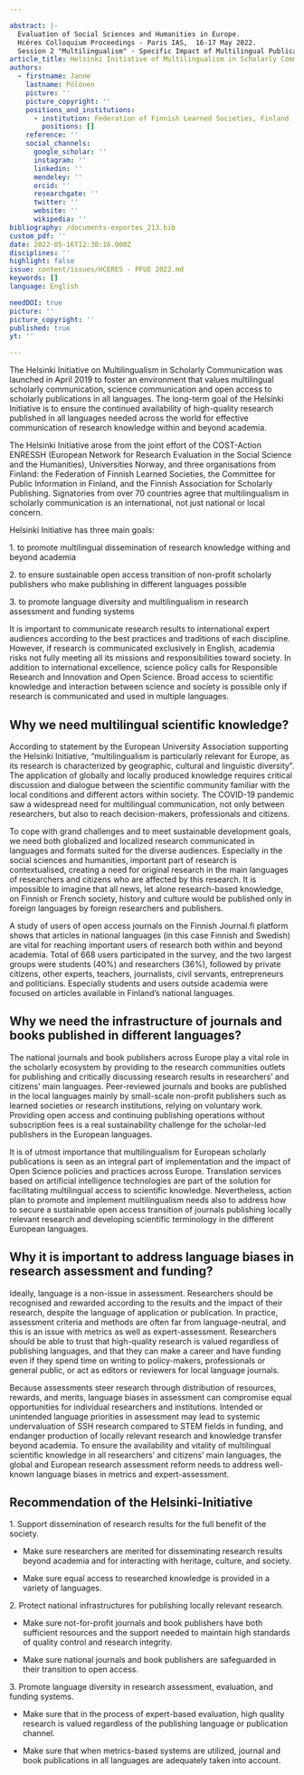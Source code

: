 ```yaml
---

abstract: |-
  Evaluation of Social Sciences and Humanities in Europe.
  Hcéres Colloquium Proceedings - Paris IAS,  16-17 May 2022.
  Session 2 "Multilingualism" - Specific Impact of Multilingual Publications
article_title: Helsinki Initiative of Multilingualism in Scholarly Communication
authors:
  - firstname: Janne
    lastname: Pölönen
    picture: ''
    picture_copyright: ''
    positions_and_institutions:
      - institution: Federation of Finnish Learned Societies, Finland
        positions: []
    reference: ''
    social_channels:
      google_scholar: ''
      instagram: ''
      linkedin: ''
      mendeley: ''
      orcid: ''
      researchgate: ''
      twitter: ''
      website: ''
      wikipedia: ''
bibliography: /documents-exportes_213.bib
custom_pdf: ''
date: 2022-05-16T12:30:16.000Z
disciplines: ''
highlight: false
issue: content/issues/HCERES - PFUE 2022.md
keywords: []
language: English

needDOI: true
picture: ''
picture_copyright: ''
published: true
yt: ''

---
```






The Helsinki Initiative on Multilingualism in Scholarly Communication was launched in April 2019 to foster an environment that values multilingual scholarly communication, science communication and open access to scholarly publications in all languages. The long-term goal of the Helsinki Initiative is to ensure the continued availability of high-quality research published in all languages needed across the world for effective communication of research knowledge within and beyond academia.

The Helsinki Initiative arose from the joint effort of the COST-Action ENRESSH (European Network for Research Evaluation in the Social Science and the Humanities), Universities Norway, and three organisations from Finland: the Federation of Finnish Learned Societies, the Committee for Public Information in Finland, and the Finnish Association for Scholarly Publishing. Signatories from over 70 countries agree that multilingualism in scholarly communication is an international, not just national or local concern.

Helsinki Initiative has three main goals:

1\. to promote multilingual dissemination of research knowledge withing and beyond academia

2\. to ensure sustainable open access transition of non-profit scholarly publishers who make publishing in different languages possible

3\. to promote language diversity and multilingualism in research assessment and funding systems

It is important to communicate research results to international expert audiences according to the best practices and traditions of each discipline. However, if research is communicated exclusively in English, academia risks not fully meeting all its missions and responsibilities toward society. In addition to international excellence, science policy calls for Responsible Research and Innovation and Open Science. Broad access to scientific knowledge and interaction between science and society is possible only if research is communicated and used in multiple languages.

## Why we need multilingual scientific knowledge?

According to statement by the European University Association supporting the Helsinki Initiative, “multilingualism is particularly relevant for Europe, as its research is characterized by geographic, cultural and linguistic diversity”. The application of globally and locally produced knowledge requires critical discussion and dialogue between the scientific community familiar with the local conditions and different actors within society. The COVID-19 pandemic saw a widespread need for multilingual communication, not only between researchers, but also to reach decision-makers, professionals and citizens.

To cope with grand challenges and to meet sustainable development goals, we need both globalized and localized research communicated in languages and formats suited for the diverse audiences. Especially in the social sciences and humanities, important part of research is contextualised, creating a need for original research in the main languages of researchers and citizens who are affected by this research. It is impossible to imagine that all news, let alone research-based knowledge, on Finnish or French society, history and culture would be published only in foreign languages by foreign researchers and publishers.

A study of users of open access journals on the Finnish Journal.fi platform shows that articles in national languages (in this case Finnish and Swedish) are vital for reaching important users of research both within and beyond academia. Total of 668 users participated in the survey, and the two largest groups were students (40%) and researchers (36%), followed by private citizens, other experts, teachers, journalists, civil servants, entrepreneurs and politicians. Especially students and users outside academia were focused on articles available in Finland’s national languages.

## Why we need the infrastructure of journals and books published in different languages?

The national journals and book publishers across Europe play a vital role in the scholarly ecosystem by providing to the research communities outlets for publishing and critically discussing research results in researchers’ and citizens’ main languages. Peer-reviewed journals and books are published in the local languages mainly by small-scale non-profit publishers such as learned societies or research institutions, relying on voluntary work. Providing open access and continuing publishing operations without subscription fees is a real sustainability challenge for the scholar-led publishers in the European languages.

It is of utmost importance that multilingualism for European scholarly publications is seen as an integral part of implementation and the impact of Open Science policies and practices across Europe. Translation services based on artificial intelligence technologies are part of the solution for facilitating multilingual access to scientific knowledge. Nevertheless, action plan to promote and implement multilingualism needs also to address how to secure a sustainable open access transition of journals publishing locally relevant research and developing scientific terminology in the different European languages.

## Why it is important to address language biases in research assessment and funding?

Ideally, language is a non-issue in assessment. Researchers should be recognised and rewarded according to the results and the impact of their research, despite the language of application or publication. In practice, assessment criteria and methods are often far from language-neutral, and this is an issue with metrics as well as expert-assessment. Researchers should be able to trust that high-quality research is valued regardless of publishing languages, and that they can make a career and have funding even if they spend time on writing to policy-makers, professionals or general public, or act as editors or reviewers for local language journals.

Because assessments steer research through distribution of resources, rewards, and merits, language biases in assessment can compromise equal opportunities for individual researchers and institutions. Intended or unintended language priorities in assessment may lead to systemic undervaluation of SSH research compared to STEM fields in funding, and endanger production of locally relevant research and knowledge transfer beyond academia. To ensure the availability and vitality of multilingual scientific knowledge in all researchers’ and citizens’ main languages, the global and European research assessment reform needs to address well-known language biases in metrics and expert-assessment.

## Recommendation of the Helsinki-Initiative

1\. Support dissemination of research results for the full benefit of the society.

- Make sure researchers are merited for disseminating research results beyond academia and for interacting with heritage, culture, and society.

- Make sure equal access to researched knowledge is provided in a variety of languages.

2\. Protect national infrastructures for publishing locally relevant research.

- Make sure not-for-profit journals and book publishers have both sufficient resources and the support needed to maintain high standards of quality control and research integrity.

- Make sure national journals and book publishers are safeguarded in their transition to open access.

3\. Promote language diversity in research assessment, evaluation, and funding systems.

- Make sure that in the process of expert-based evaluation, high quality research is valued regardless of the publishing language or publication channel.

- Make sure that when metrics-based systems are utilized, journal and book publications in all languages are adequately taken into account.